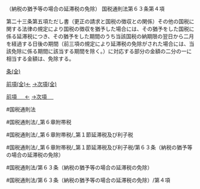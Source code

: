 （納税の猶予等の場合の延滞税の免除）
国税通則法第６３条第４項

第二十三条第五項ただし書（更正の請求と国税の徴収との関係）その他の国税に関する法律の規定により国税の徴収を猶予した場合には、その猶予をした国税に係る延滞税につき、その猶予をした期間のうち当該国税の納期限の翌日から二月を経過する日後の期間（前三項の規定により延滞税の免除がされた場合には、当該免除に係る期間に該当する期間を除く。）に対応する部分の金額の二分の一に相当する金額は、免除する。

[条(全)](国税通則法＿＿＿＿＿第６３条_.md)

[前項(全)←](国税通則法＿＿＿＿＿第６３条第３項_.md)    [→次項(全)](国税通則法＿＿＿＿＿第６３条第５項_.md)

[前項 　 ←](国税通則法＿＿＿＿＿第６３条第３項.md)    [→次項 　 ](国税通則法＿＿＿＿＿第６３条第５項.md)



#国税通則法

#国税通則法/_第６章附帯税

#国税通則法/_第６章附帯税/_第１節延滞税及び利子税

#国税通則法/_第６章附帯税/_第１節延滞税及び利子税/第６３条（納税の猶予等の場合の延滞税の免除）

#国税通則法/第６３条（納税の猶予等の場合の延滞税の免除）

#国税通則法/第６３条（納税の猶予等の場合の延滞税の免除）/第４項

